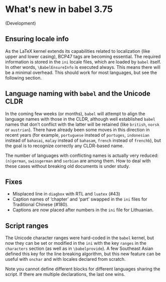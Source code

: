 # What's new in babel 3.75

(Development)

## Ensuring locale info

As the LaTeX kernel extends its capabilities related to localization
(like upper and lower casing), BCP47 tags are becoming
essential. The required information is stored in the `ini` locale
files, which are loaded by `babel` itself. In other words,
`\BabelEnsureInfo` is executed always. This means there will be a
minimal overhead. This should work for most languages, but see the
following section.

## Language naming with `babel` and the Unicode CLDR

In the coming few weeks (or months), `babel` will attempt to align the
language names with those in the CLDR, although well established
`babel` names that don’t conflict with the latter will be retained
(like `british`, `norsk` or `austrian`). There have already been some
moves in this direction in recent years (for example, `portuguese`
instead of `portuges`, `indonesian` instead of `bahasai`, `malay`
instead of `bahasam`, `french` instead of `frenchb`), but the goal is
to recognize correctly any CLDR-based name.

The number of languages with conflicting names is actually very
reduced: `(n)german`, `swissgerman` and `serbian` are among them. How
to deal with these cases without breaking old documents is under study.

## Fixes

* Misplaced line in `diagbox` with RTL and `luatex` (#43)
* Caption names of ‘chapter’ and ‘part’ swapped in the `ini` files for
  Traditional Chinese (#180).
* Captions are now placed after numbers in the `ini` file for Lithuanian.

## Script ranges

The Unicode character ranges were hard-coded in the `babel` kernel, but
now they can be set or modified in the `ini` with the key `ranges` in
the `characters` section (as well as in `\babelprovide`). A few
Southeast Asian defined this key for the line breaking algorithm, but
this new feature can be useful with `onchar` and with locales declared
from scratch. 

Note you cannot define different blocks for different languages sharing
the script. If there are multiple declarations, the last one wins.




